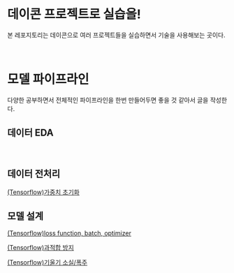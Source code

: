 # 데이콘 프로젝트로 실습을!

본 레포지토리는 데이콘으로 여러 프로젝트들을 실습하면서 기술을 사용해보는 곳이다.

<br/>

# 모델 파이프라인


다양한 공부하면서 전체적인 파이프라인을 한번 만들어두면 좋을 것 같아서 글을 작성한다.
<br/>


## 데이터 EDA
<br/>

## 데이터 전처리

[(Tensorflow)가중치 초기화](https://github.com/yhyuntak/STUDY_AI/blob/main/Tensorflow/%E1%84%8E%E1%85%A2%E1%86%A8_%E1%84%83%E1%85%B5%E1%86%B8_%E1%84%85%E1%85%A5%E1%84%82%E1%85%B5%E1%86%BC%E1%84%8B%E1%85%B3%E1%86%AF_%E1%84%8B%E1%85%B5%E1%84%8B%E1%85%AD%E1%86%BC%E1%84%92%E1%85%A1%E1%86%AB_%E1%84%8C%E1%85%A1%E1%84%8B%E1%85%A7%E1%86%AB%E1%84%8B%E1%85%A5_%E1%84%8E%E1%85%A5%E1%84%85%E1%85%B5_%E1%84%8B%E1%85%B5%E1%86%B8%E1%84%86%E1%85%AE%E1%86%AB/CH7.%20%EB%94%A5%EB%9F%AC%EB%8B%9D%20%EA%B0%9C%EC%9A%94/section6_%EA%B8%B0%EC%9A%B8%EA%B8%B0%20%EC%86%8C%EC%8B%A4%EA%B3%BC%20%ED%8F%AD%EC%A3%BC.ipynb)
<br/>

## 모델 설계

[(Tensorflow)loss function, batch, optimizer](https://github.com/yhyuntak/STUDY_AI/blob/main/Tensorflow/%E1%84%8E%E1%85%A2%E1%86%A8_%E1%84%83%E1%85%B5%E1%86%B8_%E1%84%85%E1%85%A5%E1%84%82%E1%85%B5%E1%86%BC%E1%84%8B%E1%85%B3%E1%86%AF_%E1%84%8B%E1%85%B5%E1%84%8B%E1%85%AD%E1%86%BC%E1%84%92%E1%85%A1%E1%86%AB_%E1%84%8C%E1%85%A1%E1%84%8B%E1%85%A7%E1%86%AB%E1%84%8B%E1%85%A5_%E1%84%8E%E1%85%A5%E1%84%85%E1%85%B5_%E1%84%8B%E1%85%B5%E1%86%B8%E1%84%86%E1%85%AE%E1%86%AB/CH7.%20%EB%94%A5%EB%9F%AC%EB%8B%9D%20%EA%B0%9C%EC%9A%94/section4_%EB%94%A5%EB%9F%AC%EB%8B%9D%EC%9D%98%20%ED%95%99%EC%8A%B5%20%EB%B0%A9%EB%B2%95.ipynb)

[(Tensorflow)과적합 방지](https://github.com/yhyuntak/STUDY_AI/blob/main/Tensorflow/%E1%84%8E%E1%85%A2%E1%86%A8_%E1%84%83%E1%85%B5%E1%86%B8_%E1%84%85%E1%85%A5%E1%84%82%E1%85%B5%E1%86%BC%E1%84%8B%E1%85%B3%E1%86%AF_%E1%84%8B%E1%85%B5%E1%84%8B%E1%85%AD%E1%86%BC%E1%84%92%E1%85%A1%E1%86%AB_%E1%84%8C%E1%85%A1%E1%84%8B%E1%85%A7%E1%86%AB%E1%84%8B%E1%85%A5_%E1%84%8E%E1%85%A5%E1%84%85%E1%85%B5_%E1%84%8B%E1%85%B5%E1%86%B8%E1%84%86%E1%85%AE%E1%86%AB/CH7.%20%EB%94%A5%EB%9F%AC%EB%8B%9D%20%EA%B0%9C%EC%9A%94/section5_%EA%B3%BC%EC%A0%81%ED%95%A9%EC%9D%84%20%EB%A7%89%EB%8A%94%20%EB%B0%A9%EB%B2%95%EB%93%A4.ipynb)

[(Tensorflow)기울기 소실/폭주](https://github.com/yhyuntak/STUDY_AI/blob/main/Tensorflow/%E1%84%8E%E1%85%A2%E1%86%A8_%E1%84%83%E1%85%B5%E1%86%B8_%E1%84%85%E1%85%A5%E1%84%82%E1%85%B5%E1%86%BC%E1%84%8B%E1%85%B3%E1%86%AF_%E1%84%8B%E1%85%B5%E1%84%8B%E1%85%AD%E1%86%BC%E1%84%92%E1%85%A1%E1%86%AB_%E1%84%8C%E1%85%A1%E1%84%8B%E1%85%A7%E1%86%AB%E1%84%8B%E1%85%A5_%E1%84%8E%E1%85%A5%E1%84%85%E1%85%B5_%E1%84%8B%E1%85%B5%E1%86%B8%E1%84%86%E1%85%AE%E1%86%AB/CH7.%20%EB%94%A5%EB%9F%AC%EB%8B%9D%20%EA%B0%9C%EC%9A%94/section6_%EA%B8%B0%EC%9A%B8%EA%B8%B0%20%EC%86%8C%EC%8B%A4%EA%B3%BC%20%ED%8F%AD%EC%A3%BC.ipynb)
<br/>
